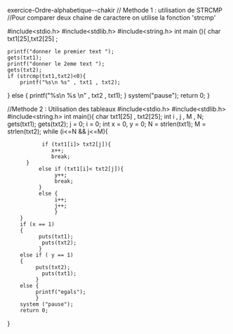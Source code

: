 exercice-Ordre-alphabetique--chakir
// Methode 1 : utilisation de STRCMP
//Pour comparer deux chaine de caractere on utilise la fonction 'strcmp' 

#include<stdio.h>
#include<stdlib.h>
#include<string.h>
int main (){
    char txt1[25],txt2[25] ;
    
    printf("donner le premier text ");
    gets(txt1);
    printf("donner le 2eme text ");
    gets(txt2);
    if (strcmp(txt1,txt2)<0){    
        printf("%s\n %s" , txt1 , txt2);
}
else
{
    printf("%s\n %s \n" , txt2 , txt1);
    }
    system("pause");
    return 0;
}


//Methode 2 : Utilisation des tableaux
#include<stdio.h>
#include<stdlib.h>
#include<string.h>
int main(){
        char txt1[25] , txt2[25];
        int i , j , M , N;
        gets(txt1);
        gets(txt2);
        j = 0;
        i = 0;
        int x = 0, y = 0;
        N = strlen(txt1);
        M =  strlen(txt2);
        while (i<=N && j<=M){
               
               if (txt1[i]> txt2[j]){ 
                  x++;
                  break;          
          }
              else if (txt1[i]< txt2[j]){
                   y++; 
                   break;
              }
              else {
                   i++;
                   j++;
                   }
        }
        if (x == 1)
        {
              puts(txt1);
               puts(txt2);
              }
        else if ( y == 1)
        {
             puts(txt2);
               puts(txt1);
             }
        else {
             printf("egals");
             }
        system ("pause");
        return 0;
}

               
            
